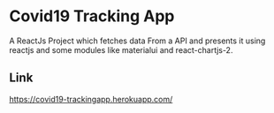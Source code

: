 # Covid19 Tracking App
A ReactJs Project which fetches data From a API and presents it using reactjs and some modules like materialui and react-chartjs-2.

## Link
https://covid19-trackingapp.herokuapp.com/
